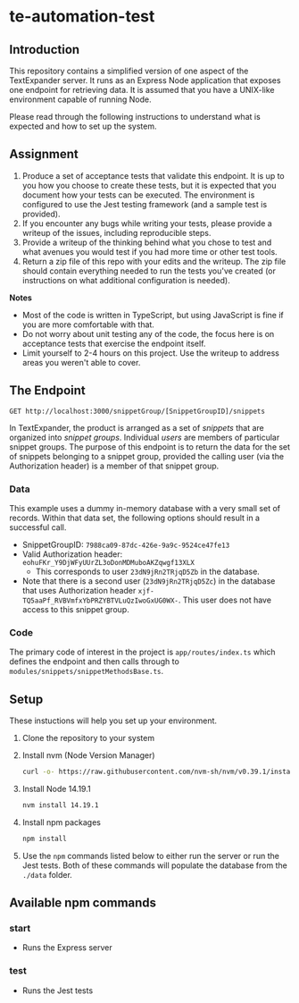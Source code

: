 # te-automation-test

## Introduction

This repository contains a simplified version of one aspect of the TextExpander server. It runs as an Express Node application that exposes one endpoint for retrieving data. It is assumed that you have a UNIX-like environment capable of running Node.

Please read through the following instructions to understand what is expected and how to set up the system.

## Assignment

1. Produce a set of acceptance tests that validate this endpoint. It is up to you how you choose to create these tests, but it is expected that you document how your tests can be executed. The environment is configured to use the Jest testing framework (and a sample test is provided). 
1. If you encounter any bugs while writing your tests, please provide a writeup of the issues, including reproducible steps.
1. Provide a writeup of the thinking behind what you chose to test and what avenues you would test if you had more time or other test tools.
1. Return a zip file of this repo with your edits and the writeup. The zip file should contain everything needed to run the tests you've created (or instructions on what additional configuration is needed).

**Notes**
- Most of the code is written in TypeScript, but using JavaScript is fine if you are more comfortable with that.
- Do not worry about unit testing any of the code, the focus here is on acceptance tests that exercise the endpoint itself.
- Limit yourself to 2-4 hours on this project. Use the writeup to address areas you weren't able to cover.

## The Endpoint

```
GET http://localhost:3000/snippetGroup/[SnippetGroupID]/snippets
```
In TextExpander, the product is arranged as a set of *snippets* that are organized into *snippet groups*. Individual *users* are members of particular snippet groups. The purpose of this endpoint is to return the data for the set of snippets belonging to a snippet group, provided the calling user (via the Authorization header) is a member of that snippet group. 

### Data
This example uses a dummy in-memory database with a very small set of records. Within that data set, the following options should result in a successful call. 
- SnippetGroupID: `7988ca09-87dc-426e-9a9c-9524ce47fe13`
- Valid Authorization header: `eohuFKr_Y9DjWFyUUrZL3oDonMDMuboAKZqwgf13XLX` 
  - This corresponds to user `23dN9jRn2TRjqD5Zb` in the database.
- Note that there is a second user (`23dN9jRn2TRjqD5Zc`) in the database that uses Authorization header `xjf-TQ5aaPf_RVBVmfxYbPRZYBTVLuQzIwoGxUG0WX-`. This user does not have access to this snippet group.

### Code
The primary code of interest in the project is `app/routes/index.ts` which defines the endpoint and then calls through to `modules/snippets/snippetMethodsBase.ts`. 

## Setup

These instuctions will help you set up your environment. 

1. Clone the repository to your system

1. Install nvm (Node Version Manager)
    ```bash
    curl -o- https://raw.githubusercontent.com/nvm-sh/nvm/v0.39.1/install.sh | bash
    ```
1. Install Node 14.19.1

    ```bash
    nvm install 14.19.1
    ```
1. Install npm packages

    ```bash
    npm install
    ```
1. Use the `npm` commands listed below to either run the server or run the Jest tests. Both of these commands will populate the database from the `./data` folder.

## Available npm commands

### start

- Runs the Express server

### test

- Runs the Jest tests




